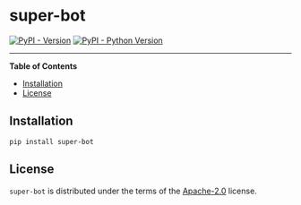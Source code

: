 # super-bot

[![PyPI - Version](https://img.shields.io/pypi/v/super-bot.svg)](https://pypi.org/project/super-bot)
[![PyPI - Python Version](https://img.shields.io/pypi/pyversions/super-bot.svg)](https://pypi.org/project/super-bot)

-----

**Table of Contents**

- [Installation](#installation)
- [License](#license)

## Installation

```console
pip install super-bot
```

## License

`super-bot` is distributed under the terms of the [Apache-2.0](https://spdx.org/licenses/Apache-2.0.html) license.
